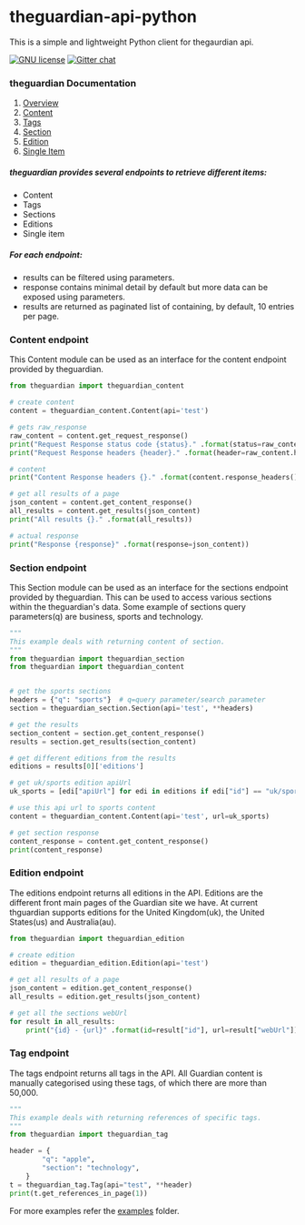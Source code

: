 # theguardian-api-python
This is a simple and lightweight Python client for thegaurdian api.

[![GNU license](https://camo.githubusercontent.com/940baba6e10de9f9bd8616bf42804619f2fb07fc/687474703a2f2f696d672e736869656c64732e696f2f62616467652f6c6963656e73652d474e5576332d627269676874677265656e2e737667)](https://github.com/prabhath6/theguardian-api-python/blob/master/LICENSE) [![Gitter chat](https://badges.gitter.im/USER/REPO.png)](https://gitter.im/theguardian-api-python/developers_contributers_users)


### theguardian Documentation
1. [Overview](http://open-platform.theguardian.com/documentation/)
2. [Content](http://open-platform.theguardian.com/documentation/search)
3. [Tags](http://open-platform.theguardian.com/documentation/tag)
4. [Section](http://open-platform.theguardian.com/documentation/section)
5. [Edition](http://open-platform.theguardian.com/documentation/edition)
6. [Single Item](http://open-platform.theguardian.com/documentation/item)

##### theguardian provides several endpoints to retrieve different items:

* Content
* Tags
* Sections
* Editions
* Single item

##### For each endpoint:

* results can be filtered using parameters.
* response contains minimal detail by default but more data can be exposed using parameters.
* results are returned as paginated list of containing, by default, 10 entries per page.

### Content endpoint
This Content module can be used as an interface for the content endpoint provided
by theguardian.
```python
from theguardian import theguardian_content

# create content
content = theguardian_content.Content(api='test')

# gets raw_response
raw_content = content.get_request_response()
print("Request Response status code {status}." .format(status=raw_content.status_code))
print("Request Response headers {header}." .format(header=raw_content.headers))

# content
print("Content Response headers {}." .format(content.response_headers()))

# get all results of a page
json_content = content.get_content_response()
all_results = content.get_results(json_content)
print("All results {}." .format(all_results))

# actual response
print("Response {response}" .format(response=json_content))
```
### Section endpoint
This Section module can be used as an interface for the sections endpoint provided
by theguardian. This can be used to access various sections within the theguardian's
data. Some example of sections query parameters(q) are business, sports and technology.
```python
"""
This example deals with returning content of section.
"""
from theguardian import theguardian_section
from theguardian import theguardian_content


# get the sports sections
headers = {"q": "sports"}  # q=query parameter/search parameter
section = theguardian_section.Section(api='test', **headers)

# get the results
section_content = section.get_content_response()
results = section.get_results(section_content)

# get different editions from the results
editions = results[0]['editions']

# get uk/sports edition apiUrl
uk_sports = [edi["apiUrl"] for edi in editions if edi["id"] == "uk/sport"][0]

# use this api url to sports content
content = theguardian_content.Content(api='test', url=uk_sports)

# get section response
content_response = content.get_content_response()
print(content_response)
```
### Edition endpoint
The editions endpoint returns all editions in the API.
Editions are the different front main pages of the Guardian site we have.
At current thguardian supports editions for the United Kingdom(uk), the United States(us) and Australia(au).
```python
from theguardian import theguardian_edition

# create edition
edition = theguardian_edition.Edition(api='test')

# get all results of a page
json_content = edition.get_content_response()
all_results = edition.get_results(json_content)

# get all the sections webUrl
for result in all_results:
    print("{id} - {url}" .format(id=result["id"], url=result["webUrl"]))

```
### Tag endpoint
The tags endpoint returns all tags in the API. All Guardian content
is manually categorised using these tags, of which there are more than 50,000.
```python
"""
This example deals with returning references of specific tags.
"""
from theguardian import theguardian_tag

header = {
        "q": "apple",
        "section": "technology",
    }
t = theguardian_tag.Tag(api="test", **header)
print(t.get_references_in_page(1))

```
For more examples refer the [examples](https://github.com/prabhath6/theguardian-api-python/tree/master/examples) folder.
